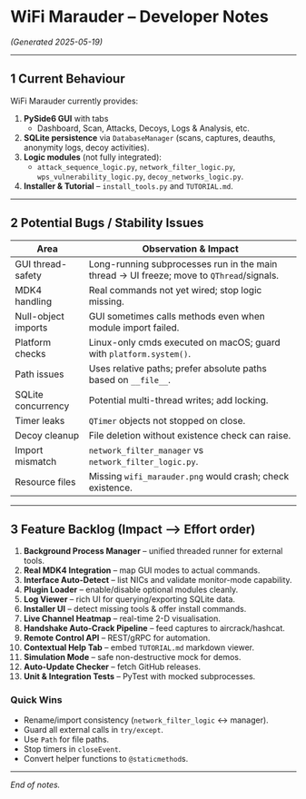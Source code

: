 # WiFi Marauder – Developer Notes

*(Generated 2025-05-19)*

---

## 1  Current Behaviour

WiFi Marauder currently provides:

1. **PySide6 GUI** with tabs
   - Dashboard, Scan, Attacks, Decoys, Logs & Analysis, etc.
2. **SQLite persistence** via `DatabaseManager` (scans, captures, deauths, anonymity logs, decoy activities).
3. **Logic modules** (not fully integrated):
   - `attack_sequence_logic.py`, `network_filter_logic.py`, `wps_vulnerability_logic.py`, `decoy_networks_logic.py`.
4. **Installer & Tutorial** – `install_tools.py` and `TUTORIAL.md`.

---

## 2  Potential Bugs / Stability Issues

| Area | Observation & Impact |
|------|----------------------|
| GUI thread-safety | Long-running subprocesses run in the main thread → UI freeze; move to `QThread`/signals. |
| MDK4 handling | Real commands not yet wired; stop logic missing. |
| Null-object imports | GUI sometimes calls methods even when module import failed. |
| Platform checks | Linux-only cmds executed on macOS; guard with `platform.system()`. |
| Path issues | Uses relative paths; prefer absolute paths based on `__file__`. |
| SQLite concurrency | Potential multi-thread writes; add locking. |
| Timer leaks | `QTimer` objects not stopped on close. |
| Decoy cleanup | File deletion without existence check can raise. |
| Import mismatch | `network_filter_manager` vs `network_filter_logic.py`. |
| Resource files | Missing `wifi_marauder.png` would crash; check existence. |

---

## 3  Feature Backlog (Impact ⟶ Effort order)

1. **Background Process Manager** – unified threaded runner for external tools.
2. **Real MDK4 Integration** – map GUI modes to actual commands.
3. **Interface Auto-Detect** – list NICs and validate monitor-mode capability.
4. **Plugin Loader** – enable/disable optional modules cleanly.
5. **Log Viewer** – rich UI for querying/exporting SQLite data.
6. **Installer UI** – detect missing tools & offer install commands.
7. **Live Channel Heatmap** – real-time 2-D visualisation.
8. **Handshake Auto-Crack Pipeline** – feed captures to aircrack/hashcat.
9. **Remote Control API** – REST/gRPC for automation.
10. **Contextual Help Tab** – embed `TUTORIAL.md` markdown viewer.
11. **Simulation Mode** – safe non-destructive mock for demos.
12. **Auto-Update Checker** – fetch GitHub releases.
13. **Unit & Integration Tests** – PyTest with mocked subprocesses.

### Quick Wins
- Rename/import consistency (`network_filter_logic` ↔ manager).
- Guard all external calls in `try/except`.  
- Use `Path` for file paths.  
- Stop timers in `closeEvent`.  
- Convert helper functions to `@staticmethod`s.

---

*End of notes.*
